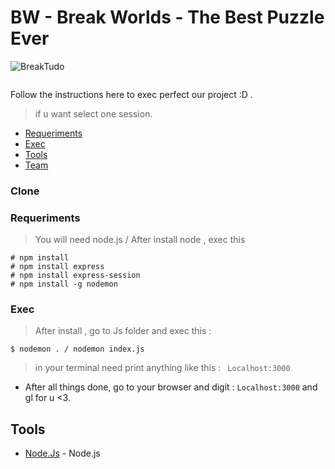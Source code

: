 # BW - Break Worlds - The Best Puzzle Ever
![BreakTudo](https://user-images.githubusercontent.com/40250320/98471584-1ee06700-21cc-11eb-9fb4-00c1dbdf2adb.png)

```diff
```
Follow the instructions here to exec perfect our project :D .
> if u want select one session.

- [Requeriments](#Requeriments)
- [Exec](#Exec)
- [Tools](#Tools)
- [Team](#Team)

### Clone

### Requeriments

> You will need node.js / After install node , exec this 
```
# npm install 
# npm install express
# npm install express-session
# npm install -g nodemon
```

### Exec
> After install , go to Js folder and exec this : 
```
$ nodemon . / nodemon index.js
```
> in your terminal need print anything like this : ``` Localhost:3000```
- After all things done, go to your browser and digit : ``` Localhost:3000 ``` and gl for u <3.

## Tools
- [Node.Js](https://nodejs.org/en/) - Node.js
<!-- ## Suporte

<!-- ## Licença
[![License](http://img.shields.io/:license-mit-blue.svg?style=flat-square)](http://badges.mit-license.org)
- **[MIT license](http://opensource.org/licenses/mit-license.php)**
